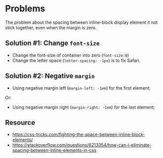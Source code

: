 # Problems

The problem about the spacing between inline-block display element it not stick together, even when the margin is zero.

## Solution #1: Change `font-size`

- Change the font-size of container into zero (`font-size:0`)
- Change the letter space (`letter-spacing: -1px`) is to fix Safari.

## Solution #2: Negative `margin`

- Using negative margin left (`margin-left: -1em`) for the first element;

Or:

- Using negative margin right (`margin-right: -1em`) for the last element;

## Resource

- <https://css-tricks.com/fighting-the-space-between-inline-block-elements/>
- <https://stackoverflow.com/questions/6213354/how-can-i-eliminate-spacing-between-inline-elements-in-css>
